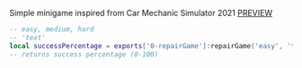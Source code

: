 Simple minigame inspired from Car Mechanic Simulator 2021 [PREVIEW](https://streamable.com/3nbj7c)
```lua
-- easy, medium, hard
-- 'text'
local successPercentage = exports['0-repairGame']:repairGame('easy', 'text')
-- returns success percentage (0-100)
```
